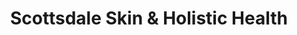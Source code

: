 ---
title: "Scottsdale Skin & Holistic Health"
url: /scottsdale/scottsdale-skin-und-holistic-health/
shop: Kosmetik
---